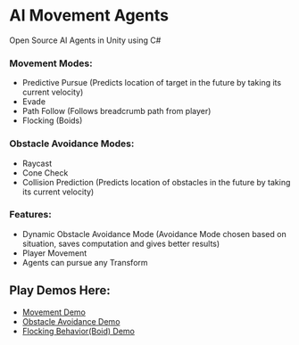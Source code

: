 # AI Movement Agents
 Open Source AI Agents in Unity using C#
 
 ### Movement Modes:
 - Predictive Pursue (Predicts location of target in the future by taking its current velocity)
 - Evade
 - Path Follow (Follows breadcrumb path from player)
 - Flocking (Boids)
 
 ### Obstacle Avoidance Modes:
- Raycast
- Cone Check
- Collision Prediction (Predicts location of obstacles in the future by taking its current velocity)

### Features:
- Dynamic Obstacle Avoidance Mode (Avoidance Mode chosen based on situation, saves computation and gives better results)
- Player Movement
- Agents can pursue any Transform

## Play Demos Here:
- [Movement Demo](https://rainyelephant.itch.io/single-agent-movement)
- [Obstacle Avoidance Demo](https://rainyelephant.itch.io/obstacle-avoidance-demo-3-types)
- [Flocking Behavior(Boid) Demo](https://rainyelephant.itch.io/boid-demo-with-obstacles)
